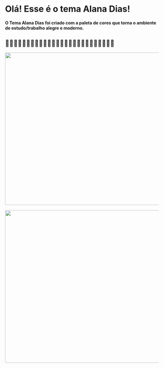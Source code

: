 # Olá! Esse é o tema Alana Dias! <br> 

#### O Tema Alana Dias foi criado com a paleta de cores que torna o ambiente de estudo/trabalho alegre e moderno. 
💜💜💜💜💜💜💜💜💜💜💜💜💜💜💜💜💜💜💜💜💜💜💜💜💜💜
---

<img height="500" width="1000" src="https://imagizer.imageshack.com/img924/1702/Fipdn4.png"> <br><br>
<img  height="500" width="1000"  src="https://imagizer.imageshack.com/img924/6760/roULNF.png">


